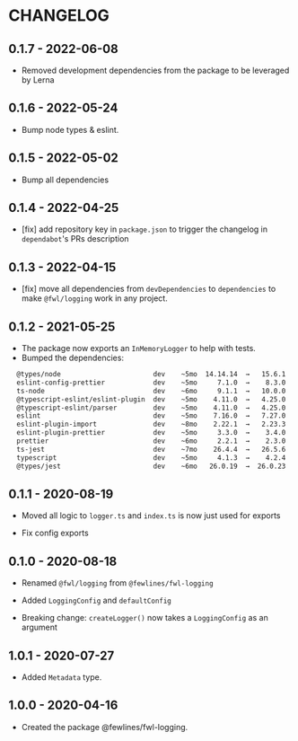 # CHANGELOG

## 0.1.7 - 2022-06-08

- Removed development dependencies from the package to be leveraged by Lerna

## 0.1.6 - 2022-05-24

- Bump node types & eslint.

## 0.1.5 - 2022-05-02

- Bump all dependencies

## 0.1.4 - 2022-04-25

- [fix] add repository key in `package.json` to trigger the changelog in `dependabot`'s PRs description

## 0.1.3 - 2022-04-15

- [fix] move all dependencies from `devDependencies` to `dependencies` to make `@fwl/logging` work in any project.

## 0.1.2 - 2021-05-25

- The package now exports an `InMemoryLogger` to help with tests.
- Bumped the dependencies:

```sh
  @types/node                       dev    ~5mo  14.14.14  →   15.6.1   ⩽1d
  eslint-config-prettier            dev    ~5mo     7.1.0  →    8.3.0  ~1mo
  ts-node                           dev    ~6mo     9.1.1  →   10.0.0   ~2d
  @typescript-eslint/eslint-plugin  dev    ~5mo    4.11.0  →   4.25.0   ⩽1d
  @typescript-eslint/parser         dev    ~5mo    4.11.0  →   4.25.0   ⩽1d
  eslint                            dev    ~5mo    7.16.0  →   7.27.0   ~3d
  eslint-plugin-import              dev    ~8mo    2.22.1  →   2.23.3   ~3d
  eslint-plugin-prettier            dev    ~5mo     3.3.0  →    3.4.0  ~1mo
  prettier                          dev    ~6mo     2.2.1  →    2.3.0  ~15d
  ts-jest                           dev    ~7mo    26.4.4  →   26.5.6  ~20d
  typescript                        dev    ~5mo     4.1.3  →    4.2.4  ~2mo
  @types/jest                       dev    ~6mo   26.0.19  →  26.0.23  ~29d
```

## 0.1.1 - 2020-08-19

- Moved all logic to `logger.ts` and `index.ts` is now just used for exports

- Fix config exports

## 0.1.0 - 2020-08-18

- Renamed `@fwl/logging` from `@fewlines/fwl-logging`

- Added `LoggingConfig` and `defaultConfig`

- Breaking change: `createLogger()` now takes a `LoggingConfig` as an argument

## 1.0.1 - 2020-07-27

- Added `Metadata` type.

## 1.0.0 - 2020-04-16

- Created the package @fewlines/fwl-logging.
